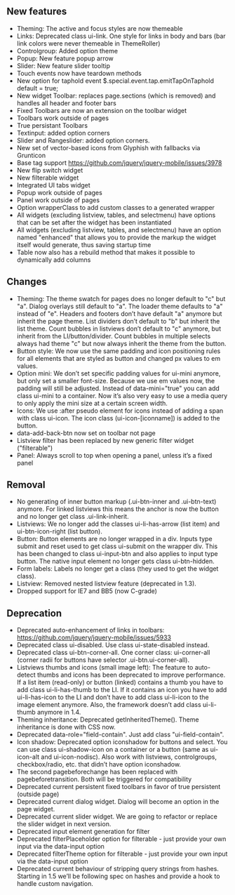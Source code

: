 <script>{
    "title": "jQuery Mobile 1.4.0 Alpha 1 Changelog",
     "pageTemplate": "page-contentfull.php"
}</script>

## New features
* Theming: The active and focus styles are now themeable
* Links: Deprecated class ui-link. One style for links in body and bars (bar link colors were never themeable in ThemeRoller)
* Controlgroup: Added option theme
* Popup: New feature popup arrow
* Slider: New feature slider tooltip
* Touch events now have teardown methods
* New option for taphold event $.special.event.tap.emitTapOnTaphold default = true;
* New widget Toolbar: replaces page.sections (which is removed) and handles all header and footer bars
* Fixed Toolbars are now an extension on the toolbar widget
* Toolbars work outside of pages
* True persistant Toolbars
* Textinput: added option corners
* Slider and Rangeslider: added option corners.
* New set of vector-based icons from Glyphish with fallbacks via Grunticon
* Base tag support https://github.com/jquery/jquery-mobile/issues/3978
* New flip switch widget
* New filterable widget
* Integrated UI tabs widget
* Popup work outside of pages
* Panel work outside of pages
* Option wrapperClass to add custom classes to a generated wrapper
* All widgets (excluding listview, tables, and selectmenu) have options that can be set after the widget has been instantiated
* All widgets (excluding listview, tables, and selectmenu) have an option named "enhanced" that allows you to provide the markup the widget itself would generate, thus saving startup time
* Table now also has a rebuild method that makes it possible to dynamically add columns

## Changes

* Theming: The theme swatch for pages does no longer default to "c" but "a". Dialog overlays still default to "a". The loader theme defaults to "a" instead of "e". Headers and footers don’t have default "a" anymore but inherit the page theme. List dividers don’t default to "b" but inherit the list theme. Count bubbles in listviews don’t default to "c" anymore, but inherit from the LI/button/divider. Count bubbles in multiple selects always had theme "c" but now always inherit the theme from the button.
* Button style: We now use the same padding and icon positioning rules for all elements that are styled as button and changed px values to em values.
* Option mini: We don’t set specific padding values for ui-mini anymore, but only set a smaller font-size. Because we use em values now, the padding will still be adjusted. Instead of data-mini="true" you can add class ui-mini to a container. Now it’s also very easy to use a media query to only apply the mini size at a certain screen width.
* Icons: We use :after pseudo element for icons instead of adding a span with class ui-icon. The icon class (ui-icon-[iconname]) is added to the button.
* data-add-back-btn now set on toolbar not page
* Listview filter has been replaced by new generic filter widget ("filterable")
* Panel: Always scroll to top when opening a panel, unless it’s a fixed panel

## Removal

* No generating of inner button markup (.ui-btn-inner and .ui-btn-text) anymore. For linked listviews this means the anchor is now the button and no longer get class .ui-link-inherit.
* Listviews: We no longer add the classes ui-li-has-arrow (list item) and ui-btn-icon-right (list button).
* Button: Button elements are no longer wrapped in a div. Inputs type submit and reset used to get class ui-submit on the wrapper div. This has been changed to class ui-input-btn and also applies to input type button. The native input element no longer gets class ui-btn-hidden.
* Form labels: Labels no longer get a class (they used to get the widget class).
* Listview: Removed nested listview feature (deprecated in 1.3).
* Dropped support for IE7 and BB5 (now C-grade)

## Deprecation

* Deprecated auto-enhancement of links in toolbars: https://github.com/jquery/jquery-mobile/issues/5933
* Deprecated class ui-disabled. Use class ui-state-disabled instead.
* Deprecated class ui-btn-corner-all. One corner class: ui-corner-all (corner radii for buttons have selector .ui-btn.ui-corner-all).
* Listviews thumbs and icons (small image left): The feature to auto-detect thumbs and icons has been deprecated to improve performance. If a list item (read-only) or button (linked) contains a thumb you have to add class ui-li-has-thumb to the LI. If it contains an icon you have to add ui-li-has-icon to the LI and don’t have to add class ui-li-icon to the image element anymore. Also, the framework doesn’t add class ui-li-thumb anymore in 1.4.
* Theming inheritance: Deprecated getInheritedTheme(). Theme inheritance is done with CSS now.
* Deprecated data-role="field-contain". Just add class "ui-field-contain".
* Icon shadow: Deprecated option iconshadow for buttons and select. You can use class ui-shadow-icon on a container or a button (same as ui-icon-alt and ui-icon-nodisc). Also work with listviews, controlgroups, checkbox/radio, etc. that didn’t have option iconshadow.
* The second pagebeforechange has been replaced with pagebeforetransition. Both will be triggered for compatibility
* Deprecated current persistent fixed toolbars in favor of true persistent (outside page)
* Deprecated current dialog widget. Dialog will become an option in the page widget.
* Deprecated current slider widget. We are going to refactor or replace the slider widget in next version.
* Deprecated input element generation for filter
* Deprecated filterPlaceholder option for filterable - just provide your own input via the data-input option
* Deprecated filterTheme option for filterable - just provide your own input via the data-input option
* Deprecated current behaviour of stripping query strings from hashes. Starting in 1.5 we’ll be following spec on hashes and provide a hook to handle custom navigation.
